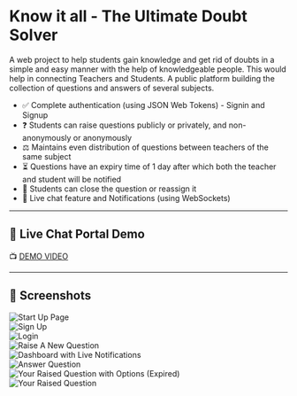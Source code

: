 # Know it all - The Ultimate Doubt Solver

A web project to help students gain knowledge and get rid of doubts in a simple and easy manner with the help of knowledgeable people. This would help in connecting Teachers and Students. A public platform building the collection of questions and answers of several subjects.

- ✅ Complete authentication (using JSON Web Tokens) - Signin and Signup  
- ❓ Students can raise questions publicly or privately, and non-anonymously or anonymously  
- ⚖️ Maintains even distribution of questions between teachers of the same subject  
- ⏳ Questions have an expiry time of 1 day after which both the teacher and student will be notified  
- 🔁 Students can close the question or reassign it  
- 💬 Live chat feature and Notifications (using WebSockets)  

---

## 🔴 Live Chat Portal Demo

📺 [DEMO VIDEO](https://drive.google.com/file/d/1ygM0EWpgRgbRCku8mjYAbtygRd9ZYECu/view?usp=sharing)

---

## 📸 Screenshots

![Start Up Page](C:/Users/ASUS/Desktop/Know-it-all/screenshots/ss1.jpg "Start Up Page")  
![Sign Up](C:/Users/ASUS/Desktop/Know-it-all/screenshots/ss2_1.jpg "Sign Up")  
![Login](C:/Users/ASUS/Desktop/Know-it-all/screenshots/ss2_2.jpg "Login")  
![Raise A New Question](C:/Users/ASUS/Desktop/Know-it-all/screenshots/ss3.jpg "Raise Question")  
![Dashboard with Live Notifications](C:/Users/ASUS/Desktop/Know-it-all/screenshots/ss4.jpg "Dashboard")  
![Answer Question](C:/Users/ASUS/Desktop/Know-it-all/screenshots/ss5.jpg "Answer Question")  
![Your Raised Question with Options (Expired)](C:/Users/ASUS/Desktop/Know-it-all/screenshots/ss6.jpg "Expired Question")  
![Your Raised Question](C:/Users/ASUS/Desktop/Know-it-all/screenshots/ss7.jpg "Unexpired Question")  
